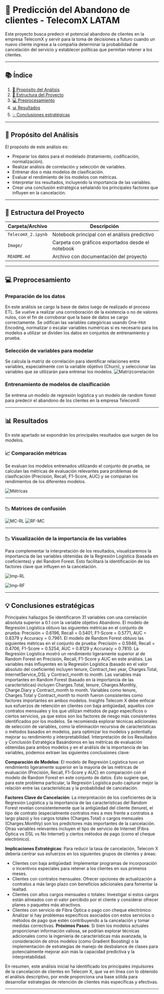 # 📴 Predicción del Abandono de clientes - TelecomX LATAM

Este proyecto busca predecir el potencial abandono de clientes en la empresa TelecomX y servir para la toma de decisiones a futuro cuando un nuevo cliente ingrese a la compañía determinar la probabilidad de cancelación del servicio y establecer políticas que permitan retener a los clientes.

---

## 📚 Índice

1. [📌 Propósito del Análisis](#propósito-del-análisis)
2. [📁 Estructura del Proyecto](#estructura-del-proyecto)
3. [💻 Preprocesamiento](#preprocesamiento)
4. [📊 Resultados](#resultados)
5. [💡 Conclusiones estratégicas](#conclusiones-estratégicas)

---

## 📌 Propósito del Análisis

El propósito de este análisis es:

- Preparar los datos para el modelado (tratamiento, codificación, normalización).
- Realizar análisis de correlación y selección de variables.
- Entrenar dos o más modelos de clasificación.
- Evaluar el rendimiento de los modelos con métricas.
- Interpretar los resultados, incluyendo la importancia de las variables.
- Crear una conclusión estratégica señalando los principales factores que influyen en la cancelación.

---

## 📁 Estructura del Proyecto

| Carpeta/Archivo               | Descripción                                                  |
|------------------------------|--------------------------------------------------------------|
| `TelecomX_2.ipynb`      | Notebook principal con el análisis predictivo              |
| `Image/`                    | Carpeta con gráficos exportados desde el notebook            |
| `README.md`                  | Archivo con documentación del proyecto                       |

---
## 💻 Preprocesamiento

### Preparación de los datos
En este análisis se cargo la base de datos luego de realizado el proceso ETL. Se vuelve a realizar una corroboración de la existencia o no de valores nulos, con el fin de corroborar que la base de datos se cargo correctamente. Se odifican las variables categóricas usando One-Hot Encoding, normalizar o escalar variables numéricas si es necesario para los modelos a utilizar se dividen los datos en conjuntos de entrenamiento y prueba.

### Selección de variables para modelar
Se calcula la matriz de correlación para identificar relaciones entre variables, especialmente con la variable objetivo (Churn), y seleccionar las variables que se utilizarán para entrenar los modelos.
![Matrizcorrelación](Image/corr.png)

### Entrenamiento de modelos de clasificación
Se entrena un modelo de regresión logística y un modelo de random forest para predecir el abandono de los clientes en la empresa TelecomX

---

## 📊 Resultados

En este apartado se expondrán los principales resultados que surgen de los modelos.

### 📈 Comparación métricas

Se evaluan los modelos entrenados utilizando el conjunto de prueba, se calculan las métricas de evaluación relevantes para problemas de clasificación (Precisión, Recall, F1-Score, AUC) y se comparan los rendimientos de los diferentes modelos.

![Métricas](Image/tabla_rdo.png)

---

### 📉 Matrices de confusión

![MC-RL](Image/MCrl.png)
![RF-MC](Image/MCrf.png)

---

### 📉 Visualización de la importancia de las variables

Para complementar la interpretación de los resultados, visualizaremos la importancia de las variables obtenidas de la Regresión Logística (basada en coeficientes) y del Random Forest. Esto facilitará la identificación de los factores clave que influyen en la cancelación.

![Imp-RL](Image/varrelrl.png)

![Imp-RF](Image/varrelrf.png)

---
## 💡 Conclusiones estratégicas

Principales hallazgos
Se identificaron 31 variables con una correlación absoluta superior a 0.1 con la variable objetivo Abandono.
El modelo de Regresión Logística obtuvo las siguientes métricas en el conjunto de prueba: Precisión = 0.6196, Recall = 0.5401, F1-Score = 0.5771, AUC = 0.8379 y Accuracy = 0.7961.
El modelo de Random Forest obtuvo las siguientes métricas en el conjunto de prueba: Precisión = 0.5946, Recall = 0.4706, F1-Score = 0.5254, AUC = 0.8129 y Accuracy = 0.7810.
La Regresión Logística mostró un rendimiento ligeramente superior al de Random Forest en Precisión, Recall, F1-Score y AUC en este análisis.
Las variables más influyentes en la Regresión Logística (basado en el valor absoluto del coeficiente) incluyen tenure, Contract_two year, Charges.Total, InternetService_DSL y Contract_month to month.
Las variables más importantes en Random Forest (basado en la importancia de las características) incluyen Charges.Total, tenure, Charges.Monthly, Charge.Diary y Contract_month to month.
Variables como tenure, Charges.Total y Contract_month to month fueron consistentes como factores importantes en ambos modelos.
Insights
Telecom X debe enfocar sus esfuerzos de retención en clientes con baja antigüedad, aquellos con contratos mensuales y los que utilizan métodos de pago específicos o ciertos servicios, ya que estos son los factores de riesgo más consistentes identificados por los modelos.
Se recomienda explorar técnicas adicionales de selección de variables, como la eliminación recursiva de características o métodos basados en modelos, para optimizar los modelos y potentially mejorar su rendimiento y interpretabilidad.
Interpretación de los Resultados y Conclusión Estratégica
Basándonos en las métricas de evaluación obtenidas para ambos modelos y en el análisis de la importancia de las variables, podemos extraer las siguientes conclusiones clave:

**Comparación de Modelos**: El modelo de Regresión Logística tuvo un rendimiento ligeramente superior en la mayoría de las métricas de evaluación (Precisión, Recall, F1-Score y AUC) en comparación con el modelo de Random Forest en este conjunto de datos. Esto sugiere que, para este problema particular, la Regresión Logística pudo capturar mejor la relación entre las características y la probabilidad de cancelación.

**Factores Clave de Cancelación**: La interpretación de los coeficientes de la Regresión Logística y la importancia de las características del Random Forest revelan consistentemente que la antigüedad del cliente (tenure), el tipo de contrato (especialmente contratos mes a mes frente a contratos a largo plazo) y los cargos totales (Charges.Total) o cargos mensuales (Charges.Monthly) son los predictores más importantes de la cancelación. Otras variables relevantes incluyen el tipo de servicio de Internet (Fibra Óptica vs DSL vs No Internet) y ciertos métodos de pago (como el cheque electrónico).

**Implicaciones Estratégicas**: Para reducir la tasa de cancelación, Telecom X debería centrar sus esfuerzos en los siguientes grupos de clientes y áreas:

- Clientes con baja antigüedad: Implementar programas de incorporación o incentivos especiales para retener a los clientes en sus primeros meses.
- Clientes con contratos mensuales: Ofrecer opciones de actualización a contratos a más largo plazo con beneficios adicionales para fomentar la lealtad.
- Clientes con altos cargos mensuales o totales: Investigar si estos cargos están alineados con el valor percibido por el cliente y considerar ofrecer planes o paquetes más atractivos.
- Clientes con servicio de Fibra Óptica o pago con cheque electrónico: Analizar si hay problemas específicos asociados con estos servicios o métodos de pago que estén contribuyendo a la cancelación y tomar medidas correctivas.
**Próximos Pasos**: Si bien los modelos actuales proporcionan información valiosa, se podrían explorar técnicas adicionales como la ingeniería de características más avanzada, la consideración de otros modelos (como Gradient Boosting) o la implementación de estrategias de manejo de desbalance de clases para potencialmente mejorar aún más la capacidad predictiva y la interpretabilidad.

En resumen, este análisis inicial ha identificado los principales impulsores de la cancelación de clientes en Telecom X, que va en línea con lo obtenido el análisis descriptivo, por ende proporciona una base sólida para desarrollar estrategias de retención de clientes más específicas y efectivas.

---
